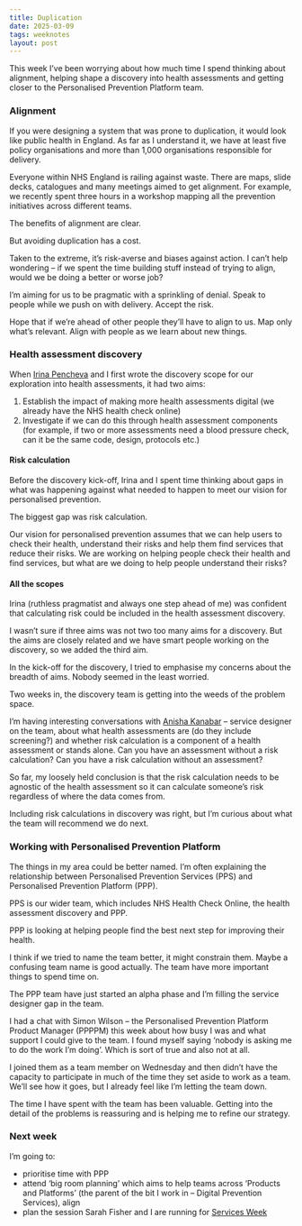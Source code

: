 ```yaml
---
title: Duplication
date: 2025-03-09
tags: weeknotes
layout: post
---
```

This week I’ve been worrying about how much time I spend thinking about alignment, helping shape a discovery into health assessments and getting closer to the Personalised Prevention Platform team.

### Alignment

If you were designing a system that was prone to duplication, it would look like public health in England. As far as I understand it, we have at least five policy organisations and more than 1,000 organisations responsible for delivery.

Everyone within NHS England is railing against waste. There are maps, slide decks, catalogues and many meetings aimed to get alignment. For example, we recently spent three hours in a workshop mapping all the prevention initiatives across different teams.

The benefits of alignment are clear.

But avoiding duplication has a cost.

Taken to the extreme, it’s risk-averse and biases against action. I can’t help wondering – if we spent the time building stuff instead of trying to align, would we be doing a better or worse job?

I’m aiming for us to be pragmatic with a sprinkling of denial. Speak to people while we push on with delivery. Accept the risk.

Hope that if we’re ahead of other people they’ll have to align to us. Map only what’s relevant. Align with people as we learn about new things.

### Health assessment discovery

When [Irina Pencheva](https://www.linkedin.com/in/irina-pencheva-2b431825/) and I first wrote the discovery scope for our exploration into health assessments, it had two aims:

1. Establish the impact of making more health assessments digital (we already have the NHS health check online)
2. Investigate if we can do this through health assessment components (for example, if two or more assessments need a blood pressure check, can it be the same code, design, protocols etc.)

#### Risk calculation

Before the discovery kick-off, Irina and I spent time thinking about gaps in what was happening against what needed to happen to meet our vision for personalised prevention.

The biggest gap was risk calculation.

Our vision for personalised prevention assumes that we can help users to check their health, understand their risks and help them find services that reduce their risks. We are working on helping people check their health and find services, but what are we doing to help people understand their risks?

#### All the scopes

Irina (ruthless pragmatist and always one step ahead of me) was confident that calculating risk could be included in the health assessment discovery.

I wasn’t sure if three aims was not two too many aims for a discovery. But the aims are closely related and we have smart people working on the discovery, so we added the third aim.

In the kick-off for the discovery, I tried to emphasise my concerns about the breadth of aims. Nobody seemed in the least worried.

Two weeks in, the discovery team is getting into the weeds of the problem space.

I’m having interesting conversations with [Anisha Kanabar](https://www.linkedin.com/in/anishakanabar/) – service designer on the team, about what health assessments are (do they include screening?) and whether risk calculation is a component of a health assessment or stands alone. Can you have an assessment without a risk calculation? Can you have a risk calculation without an assessment?

So far, my loosely held conclusion is that the risk calculation needs to be agnostic of the health assessment so it can calculate someone’s risk regardless of where the data comes from.

Including risk calculations in discovery was right, but I’m curious about what the team will recommend we do next.

### Working with Personalised Prevention Platform

The things in my area could be better named. I’m often explaining the relationship between Personalised Prevention Services (PPS) and Personalised Prevention Platform (PPP).

PPS is our wider team, which includes NHS Health Check Online, the health assessment discovery and PPP.

PPP is looking at helping people find the best next step for improving their health.

I think if we tried to name the team better, it might constrain them. Maybe a confusing team name is good actually. The team have more important things to spend time on.

The PPP team have just started an alpha phase and I’m filling the service designer gap in the team.

I had a chat with Simon Wilson – the Personalised Prevention Platform Product Manager (PPPPM) this week about how busy I was and what support I could give to the team. I found myself saying ‘nobody is asking me to do the work I’m doing’. Which is sort of true and also not at all.

I joined them as a team member on Wednesday and then didn’t have the capacity to participate in much of the time they set aside to work as a team. We’ll see how it goes, but I already feel like I’m letting the team down.

The time I have spent with the team has been valuable. Getting into the detail of the problems is reassuring and is helping me to refine our strategy.

### Next week

I’m going to:

- prioritise time with PPP
- attend ‘big room planning’ which aims to help teams across ‘Products and Platforms’ (the parent of the bit I work in – Digital Prevention Services), align
- plan the session Sarah Fisher and I are running for [Services Week](https://services.blog.gov.uk/2025/01/30/get-involved-with-services-week-2025/)
